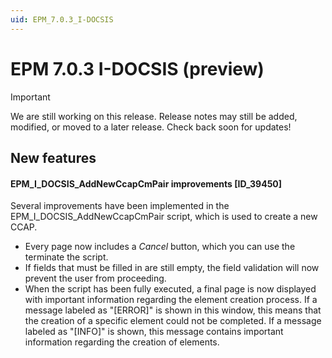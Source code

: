 ```yaml
---
uid: EPM_7.0.3_I-DOCSIS
---
```


# EPM 7.0.3 I-DOCSIS (preview)

> [!IMPORTANT]
> We are still working on this release. Release notes may still be added, modified, or moved to a later release. Check back soon for updates!

## New features

#### EPM_I_DOCSIS_AddNewCcapCmPair improvements [ID_39450]

Several improvements have been implemented in the EPM_I_DOCSIS_AddNewCcapCmPair script, which is used to create a new CCAP.

- Every page now includes a *Cancel* button, which you can use the terminate the script.
- If fields that must be filled in are still empty, the field validation will now prevent the user from proceeding.
- When the script has been fully executed, a final page is now displayed with important information regarding the element creation process. If a message labeled as "[ERROR]" is shown in this window, this means that the creation of a specific element could not be completed. If a message labeled as "[INFO]" is shown, this message contains important information regarding the creation of elements.
